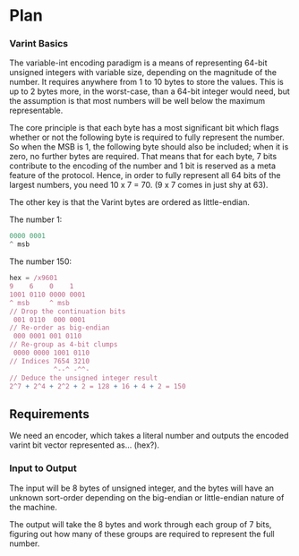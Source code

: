 # Plan

### Varint Basics

The variable-int encoding paradigm is a means of representing  64-bit unsigned integers with variable size, depending on the magnitude of the number. It requires anywhere from 1 to 10 bytes to store the values. This is up to 2 bytes more, in the worst-case, than a 64-bit integer would need, but the assumption is that most numbers will be well below the maximum representable. 

The core principle is that each byte has a most significant bit which flags whether or not the following byte is required to fully represent the number. So when the MSB is 1, the following byte should also be included; when it is zero, no further bytes are required. That means that for each byte, 7 bits contribute to the encoding of the number and 1 bit is reserved as a meta feature of the protocol. Hence, in order to fully represent all 64 bits of the largest numbers, you need 10 x 7 = 70. (9 x 7 comes in just shy at 63).

The other key is that the Varint bytes are ordered as little-endian.

The number 1:
```js
0000 0001
^ msb
```
The number 150:
```js
hex = /x9601
9    6    0    1 
1001 0110 0000 0001
^ msb     ^ msb
// Drop the continuation bits
 001 0110  000 0001
// Re-order as big-endian
 000 0001 001 0110
// Re-group as 4-bit clumps
 0000 0000 1001 0110
// Indices 7654 3210
           ^--^ -^^-
// Deduce the unsigned integer result
2^7 + 2^4 + 2^2 + 2 = 128 + 16 + 4 + 2 = 150 
```

## Requirements

We need an encoder, which takes a literal number and outputs the encoded varint bit vector represented as... (hex?).

### Input to Output

The input will be 8 bytes of unsigned integer, and the bytes will have an unknown sort-order depending on the big-endian or little-endian nature of the machine. 

The output will take the 8 bytes and work through each group of 7 bits, figuring out how many of these groups are required to represent the full number. 





